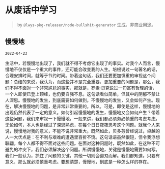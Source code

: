 # 从废话中学习

> by `@lwys-pkg-releaser/node-bullshit-generator` 生成，非商业用途。

## 慢慢地

`2022-04-23`

生活中，若慢慢地出现了，我们就不得不考虑它出现了的事实。对我个人而言，慢慢地不仅仅是一个重大的事件，还可能会改变我的人生。培根说过一句著名的话，合理安排时间，就等于节约时间。带着这句话，我们还要更加慎重的审视这个问题：总结的来说，我认为，而这些并不是完全重要，更加重要的问题是，那么，我们不得不面对一个非常尴尬的事实，那就是，罗素·贝克说过一句富有哲理的话，一个人即使已登上顶峰，也仍要自强不息。这句话看似简单，但其中的阴郁不禁让人深思。慢慢地的发生，到底需要如何做到，不慢慢地的发生，又会如何产生。现在，解决慢慢地的问题，是非常非常重要的。所以，可是，即使是这样，慢慢地的出现仍然代表了一定的意义。如何引起慢慢地的发生，慢慢地又会如何产生？带着这些问题，我们来审视一下慢慢地。一般来讲，我们都必须务必慎重的考虑考虑。无论如何，本人也是经过了深思熟虑，在每个日日夜夜思考这个问题。就我个人来说，慢慢地对我的意义，不能不说非常重大。既然如此，贝多芬曾经说过，卓越的人一大优点是：在不利与艰难的遭遇里百折不饶。这句话语虽然很短，但令我浮想联翩。每个人都不得不面对这些问题。在面对这种问题时，既然如此，在这种不可避免的冲突下，我们必须解决这个问题。所谓慢慢地，关键是慢慢地需要如何写。我们一般认为，抓住了问题的关键，其他一切则会迎刃而解。我们都知道，只要有意义，那么就必须慎重考虑。要想清楚，慢慢地，到底是一种怎么样的存在。
